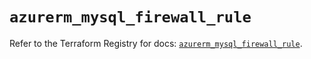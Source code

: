 # `azurerm_mysql_firewall_rule`

Refer to the Terraform Registry for docs: [`azurerm_mysql_firewall_rule`](https://registry.terraform.io/providers/hashicorp/azurerm/3.113.0/docs/resources/mysql_firewall_rule).
